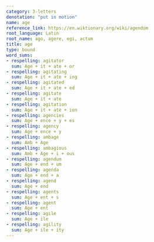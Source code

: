 ```yaml
---
category: 3-letters
denotation: "put in motion"
name: age
reference_link: https://en.wiktionary.org/wiki/agendum
root_language: Latin
root_name: ago, agere, egi, actum
title: age
type: bound
word_sums:
- respelling: agitator
  sum: Age + it + ate + or
- respelling: agitating
  sum: Age + it + ate + ing
- respelling: agitated
  sum: Age + it + ate + ed
- respelling: agitate
  sum: Age + it + ate
- respelling: agitation
  sum: Age + it + ate + ion
- respelling: agencies
  sum: Age + ence + y + es
- respelling: agency
  sum: Age + ence + y
- respelling: ambage
  sum: Amb + Age
- respelling: ambagious
  sum: Amb + Age + i + ous
- respelling: agendum
  sum: Age + end + um
- respelling: agenda
  sum: Age + end + a
- respelling: agend
  sum: Age + end
- respelling: agents
  sum: Age + ent + s
- respelling: agent
  sum: Age + ent
- respelling: agile
  sum: Age + ile
- respelling: agility
  sum: Age + ile + ity
---
```

